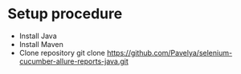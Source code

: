   
# Setup procedure  

- Install Java
- Install Maven
- Clone repository git clone https://github.com/Pavelya/selenium-cucumber-allure-reports-java.git  